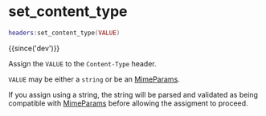 # set_content_type

```lua
headers:set_content_type(VALUE)
```

{{since('dev')}}

Assign the `VALUE` to the `Content-Type` header.

`VALUE` may be either a `string` or be an [MimeParams](index.md#mimeparams).

If you assign using a string, the string will be parsed and validated as being
compatible with [MimeParams](index.md#mimeparams) before allowing the assigment to proceed.
